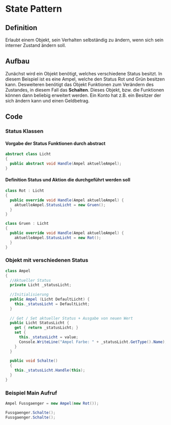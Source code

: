 
# State Pattern

## Definition
Erlaubt einem Objekt, sein Verhalten selbständig zu ändern, wenn sich sein interner Zustand ändern soll.

## Aufbau
Zunächst wird ein Objekt benötigt, welches verschiedene Status besitzt.
In diesem Beispiel ist es eine Ampel, welche den Status Rot und Grün besitzen kann.
Desweiteren benötigt das Objekt Funktionen zum Verändern des Zustandes, in diesem Fall das **Schalten**.
Dieses Objekt, bzw. die Funktionen können dann beliebig erweitert werden.
Ein Konto hat z.B. ein Besitzer der sich ändern kann und einen Geldbetrag.

## Code

### Status Klassen

#### Vorgabe der Status Funktionen durch abstract
```csharp
abstract class Licht
{
  public abstract void Handle(Ampel aktuelleAmpel);
}
```

#### Definition Status und Aktion die durchgeführt werden soll
```csharp
class Rot : Licht
{
  public override void Handle(Ampel aktuelleAmpel) {
    aktuelleAmpel.StatusLicht = new Gruen();
  }
}

class Gruen : Licht
{
  public override void Handle(Ampel aktuelleAmpel) {
    aktuelleAmpel.StatusLicht = new Rot();
  }
}
```

### Objekt mit verschiedenen Status
```csharp
class Ampel
{
  //Aktueller Status
  private Licht _statusLicht;
  
  //Initialisierung
  public Ampel (Licht DefaultLicht) {
    this._statusLicht = DefaultLicht;
  }
  
  // Get / Set aktueller Status + Ausgabe von neuen Wert
  public Licht StatusLicht {
    get { return _statusLicht; }
    set { 
      this._statusLicht = value;
      Console.WriteLine("Ampel Farbe: " + _statusLicht.GetType().Name);
    }
  }
  
  public void Schalte()
  {
    this._statusLicht.Handle(this);
  }
}
```

### Beispiel Main Aufruf
```csharp
Ampel Fussgaenger = new Ampel(new Rot());  

Fussgaenger.Schalte();
Fussgaenger.Schalte();
```

